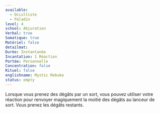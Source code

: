 ```yaml
---
available:
  - Occultiste
  - Paladin
level: 4
school: Abjuration
Verbal: true
Somatique: true
Matériel: false
detailmat:
Durée: Instantanée
Incantation: 1 Réaction
Portée: Personnelle
Concentration: false
Rituel: false
englishname: Mystic Rebuke
status: empty
---
```

Lorsque vous prenez des dégâts par un sort, vous pouvez utiliser votre réaction pour renvoyer magiquement la moitié des dégâts au lanceur de sort. Vous prenez les dégâts restants.
